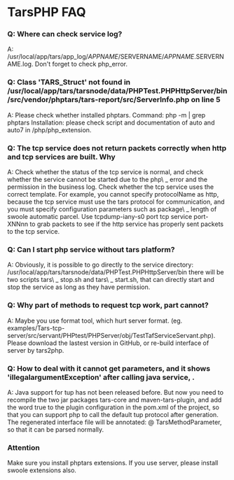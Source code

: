 # TarsPHP FAQ

### Q: Where can check service log?

A: /usr/local/app/tars/app\_log/$APPNAME/$SERVERNAME/$APPNAME.$SERVERNAME.log. Don't forget to check php\_error.

### Q: Class 'TARS\_Struct' not found in /usr/local/app/tars/tarsnode/data/PHPTest.PHPHttpServer/bin/src/vendor/phptars/tars-report/src/ServerInfo.php on line 5

A: Please check whether installed phptars. 
   Command: php -m \| grep phptars
   Installation: please check script and documentation of auto and auto7 in /php/php\_extension.

### Q: The tcp service does not return packets correctly when http and tcp services are built. Why

A: Check whether the status of the tcp service is normal, and check whether the service cannot be started due to the php\ _ error and the permission in the business log. Check whether the tcp service uses the correct template. For example, you cannot specify protocolName as http, because the tcp service must use the tars protocol for communication, and you must specify configuration parameters such as package\ _ length of swoole automatic parcel. Use tcpdump-iany-s0 port tcp service port-XNNnn to grab packets to see if the http service has properly sent packets to the tcp service.

### Q: Can I start php service without tars platform?

A: Obviously, it is possible to go directly to the service directory: /usr/local/app/tars/tarsnode/data/PHPTest.PHPHttpServer/bin there will be two scripts tars\ _ stop.sh and tars\ _ start.sh, that can directly start and stop the service as long as they have permission.

### Q: Why part of methods to request tcp work, part cannot?

A: Maybe you use format tool, which hurt server format. (eg. examples/Tars-tcp-server/src/servant/PHPtest/PHPServer/obj/TestTafServiceServant.php\). Please download the lastest version in GitHub, or re-build interface of server by tars2php.

### Q: How to deal with it cannot get parameters, and it shows 'illegalargumentException' after calling java service, .

A: Java support for tup has not been released before. But now you need to recompile the two jar packages tars-core and maven-tars-plugin, and add the word true to the plugin configuration in the pom.xml of the project, so that you can support php to call the default tup protocol after generation. The regenerated interface file will be annotated: @ TarsMethodParameter, so that it can be parsed normally.

### Attention

Make sure you install phptars extensions. If you use server, please install swoole extensions also.

